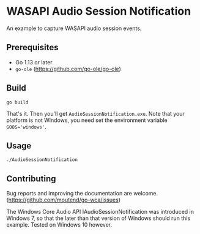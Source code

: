 # WASAPI Audio Session Notification

An example to capture WASAPI audio session events.

## Prerequisites

- Go 1.13 or later
- `go-ole` (https://github.com/go-ole/go-ole)

## Build

```console
go build
```

That's it. Then you'll get `AudioSessionNotification.exe`. Note that your platform is not Windows, you need set the environment variable `GOOS='windows'`.

## Usage

```console
./AudioSessionNotification
```

## Contributing

Bug reports and improving the documentation are welcome. (https://github.com/moutend/go-wca/issues)

The Windows Core Audio API IAudioSessionNotification was introduced in Windows 7, so that the later than that version of Windows should run this example.
Tested on Windows 10 however.
